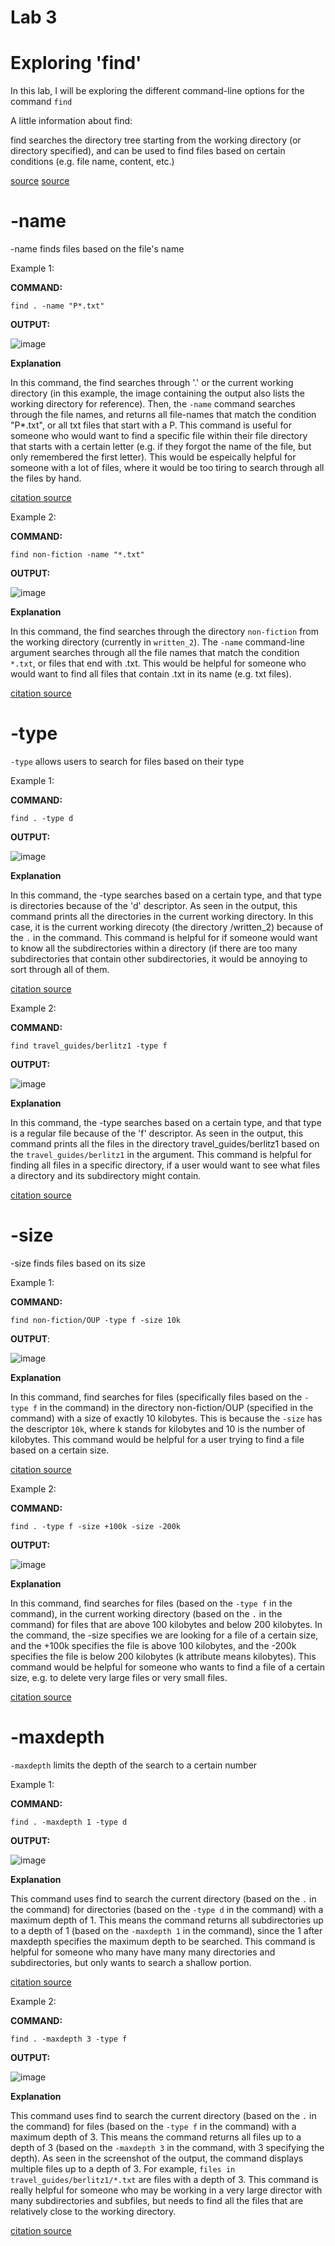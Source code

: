 # Lab 3

# Exploring 'find'

In this lab, I will be exploring the different command-line options for the command `find`

A little information about find:

find searches the directory tree starting from the working directory (or directory specified), and can be used to find files based on certain conditions (e.g. file name, content, etc.)

[source](https://man7.org/linux/man-pages/man1/find.1.html) [source](https://www.tecmint.com/35-practical-examples-of-linux-find-command/#:~:text=The%20find%20command%20is%20used,size%2C%20and%20other%20possible%20criteria.)

# -name
-name finds files based on the file's name

Example 1: 

**COMMAND:**

```
find . -name "P*.txt"
```

**OUTPUT:**

![image](https://user-images.githubusercontent.com/40574565/218356515-c7a95b03-64db-427c-aa20-0eef66445470.png)

**Explanation**

In this command, the find searches through '.' or the current working directory (in this example, the image containing the output also lists the working directory for reference). Then, the `-name` command searches through the file names, and returns all file-names that match the condition "P*.txt", or all txt files that start with a P. This command is useful for someone who would want to find a specific file within their file directory that starts with a certain letter (e.g. if they forgot the name of the file, but only remembered the first letter). This would be espeically helpful for someone with a lot of files, where it would be too tiring to search through all the files by hand. 

[citation source](https://www.tecmint.com/35-practical-examples-of-linux-find-command/#:~:text=The%20find%20command%20is%20used,size%2C%20and%20other%20possible%20criteria.)

Example 2:

**COMMAND:**

```
find non-fiction -name "*.txt"
```

**OUTPUT:**

![image](https://user-images.githubusercontent.com/40574565/218356665-2768828e-340a-4c87-ac83-aa016f749e10.png)

**Explanation**

In this command, the find searches through the directory `non-fiction` from the working directory (currently in `written_2`). The `-name` command-line argument searches through all the file names that match the condition `*.txt`, or files that end with .txt.  This would be helpful for someone who would want to find all files that contain .txt in its name (e.g. txt files).

[citation source](https://www.tecmint.com/35-practical-examples-of-linux-find-command/#:~:text=The%20find%20command%20is%20used,size%2C%20and%20other%20possible%20criteria.)

# -type

`-type` allows users to search for files based on their type

Example 1:

**COMMAND:**

```
find . -type d
```
**OUTPUT:**

![image](https://user-images.githubusercontent.com/40574565/218357849-ff226654-c145-4dac-8d99-969df6bcc4ec.png)

**Explanation**

In this command, the -type searches based on a certain type, and that type is directories because of the 'd' descriptor. As seen in the output, this command prints all the directories in the current working directory. In this case, it is the current working direcoty (the directory /written_2) because of the `.` in the command. This command is helpful for if someone would want to know all the subdirectories within a directory (if there are too many subdirectories that contain other subdirectories, it would be annoying to sort through all of them.  

[citation source](https://linuxize.com/post/how-to-find-files-in-linux-using-the-command-line/)

Example 2:

**COMMAND:**

```
find travel_guides/berlitz1 -type f
```

**OUTPUT:**

![image](https://user-images.githubusercontent.com/40574565/218358585-0555c09f-f16b-4148-9a83-90ffea66a55f.png)

**Explanation**

In this command, the -type searches based on a certain type, and that type is a regular file because of the 'f' descriptor. As seen in the output, this command prints all the files in the directory travel_guides/berlitz1 based on the `travel_guides/berlitz1` in the argument. This command is helpful for finding all files in a specific directory, if a user would want to see what files a directory and its subdirectory might contain.   

[citation source](https://linuxize.com/post/how-to-find-files-in-linux-using-the-command-line/)

# -size 
-size finds files based on its size

Example 1:

**COMMAND:**

```
find non-fiction/OUP -type f -size 10k
```
**OUTPUT**:

![image](https://user-images.githubusercontent.com/40574565/218360586-89db82a4-e0b7-4af9-a11f-33df2a8bc5de.png)

**Explanation**

In this command, find searches for files (specifically files based on the `-type f` in the command) in the directory non-fiction/OUP (specified in the command) with a size of exactly 10 kilobytes. This is because the `-size` has the descriptor `10k`, where k stands for kilobytes and 10 is the number of kilobytes. This command would be helpful for a user trying to find a file based on a certain size.  

[citation source](https://linuxize.com/post/how-to-find-files-in-linux-using-the-command-line/)

Example 2:

**COMMAND:**

```
find . -type f -size +100k -size -200k
```

**OUTPUT:**

![image](https://user-images.githubusercontent.com/40574565/218360744-1ae18313-b9d0-427f-9a1a-84bdfb4e1300.png)

**Explanation**

In this command, find searches for files (based on the `-type f` in the command), in the current working directory (based on the `.` in the command) for files that are above 100 kilobytes and below 200 kilobytes. In the command, the -size specifies we are looking for a file of a certain size, and the +100k specifies the file is above 100 kilobytes, and the -200k specifies the file is below 200 kilobytes (k attribute means kilobytes). This command would be helpful for someone who wants to find a file of a certain size, e.g. to delete very large files or very small files. 

[citation source](https://linuxize.com/post/how-to-find-files-in-linux-using-the-command-line/)

# -maxdepth
`-maxdepth` limits the depth of the search to a certain number 

Example 1:

**COMMAND:**

```
find . -maxdepth 1 -type d
```

**OUTPUT:**

![image](https://user-images.githubusercontent.com/40574565/218362675-30b5f94a-fb8c-4396-927b-0849bb2bcb4c.png)

**Explanation**

This command uses find to search the current directory (based on the `.` in the command) for directories (based on the `-type d` in the command) with a maximum depth of 1. This means the command returns all subdirectories up to a depth of 1 (based on the `-maxdepth 1` in the command), since the 1 after maxdepth specifies the maximum depth to be searched. This command is helpful for someone who many have many many directories and subdirectories, but only wants to search a shallow portion. 

[citation source](https://www.redhat.com/sysadmin/linux-find-command)

Example 2:

**COMMAND:**

```
find . -maxdepth 3 -type f
```

**OUTPUT:**

![image](https://user-images.githubusercontent.com/40574565/218363134-16aa7b30-b494-4079-85f8-ae6d3b3d9210.png)

**Explanation**

This command uses find to search the current directory (based on the `.` in the command) for files (based on the `-type f` in the command) with a maximum depth of 3. This means the command returns all files up to a depth of 3 (based on the `-maxdepth 3` in the command, with 3 specifying the depth). As seen in the screenshot of the output, the command displays multiple files up to a depth of 3. For example, `files in travel_guides/berlitz1/*.txt` are files with a depth of 3. This command is really helpful for someone who may be working in a very large director with many subdirectories and subfiles, but needs to find all the files that are relatively close to the working directory.

[citation source](https://www.redhat.com/sysadmin/linux-find-command)
